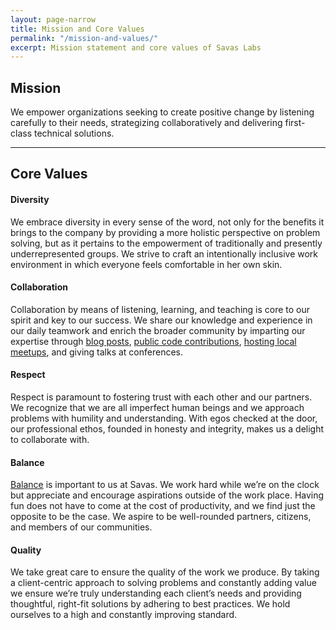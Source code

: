 ```yaml
---
layout: page-narrow
title: Mission and Core Values
permalink: "/mission-and-values/"
excerpt: Mission statement and core values of Savas Labs
---
```


## Mission 

We empower organizations seeking to create positive change by listening 
carefully to their needs, strategizing collaboratively and delivering 
first-class technical solutions.

---

## Core Values


#### Diversity

We embrace diversity in every sense of the word, not only for the benefits it
brings to the company by providing a more holistic perspective on problem solving,
but as it pertains to the empowerment of traditionally and presently
underrepresented groups. We strive to craft an intentionally inclusive work
environment in which everyone feels comfortable in her own skin.

#### Collaboration

Collaboration by means of listening, learning, and teaching is core to our 
spirit and key to our success. We share our knowledge and experience in our 
daily teamwork and enrich the broader community by imparting our expertise 
through [blog posts](/news/), [public code contributions](https://www.drupal.org/savas), 
[hosting local meetups](http://www.meetup.com/triDUG/), and giving talks at 
conferences.

#### Respect

Respect is paramount to fostering trust with each other and our partners. We 
recognize that we are all imperfect human beings and we approach problems with 
humility and understanding. With egos checked at the door, our professional 
ethos, founded in honesty and integrity, makes us a delight to collaborate with.

#### Balance

[Balance](/team/#what-does-savas-mean) is important to us at Savas. We work 
hard while we’re on the clock but appreciate and encourage aspirations outside 
of the work place. Having fun does not have to come at the cost of productivity, 
and we find just the opposite to be the case. We aspire to be well-rounded 
partners, citizens, and members of our communities.

#### Quality

We take great care to ensure the quality of the work we produce. By taking a 
client-centric approach to solving problems and constantly adding value we 
ensure we’re truly understanding each client’s needs and providing thoughtful, 
right-fit solutions by adhering to best practices. We hold ourselves to a high 
and constantly improving standard.